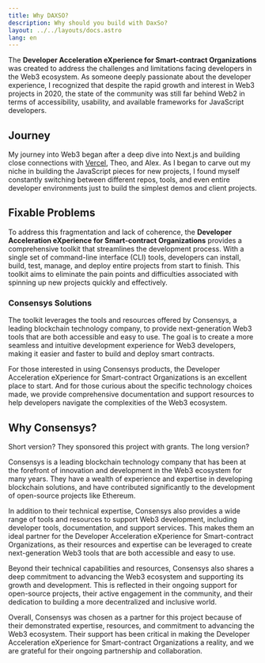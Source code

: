 ```yaml
---
title: Why DAXSO?
description: Why should you build with DaxSo?
layout: ../../layouts/docs.astro
lang: en
---
```


The **Developer Acceleration eXperience for Smart-contract Organizations** was created to address the challenges and limitations facing developers in the Web3 ecosystem. As someone deeply passionate about the developer experience, I recognized that despite the rapid growth and interest in Web3 projects in 2020, the state of the community was still far behind Web2 in terms of accessibility, usability, and available frameworks for JavaScript developers.

## Journey

My journey into Web3 began after a deep dive into Next.js and building close connections with [Vercel](https://vercel.com/home), Theo, and Alex. As I began to carve out my niche in building the JavaScript pieces for new projects, I found myself constantly switching between different repos, tools, and even entire developer environments just to build the simplest demos and client projects.

## Fixable Problems

To address this fragmentation and lack of coherence, the **Developer Acceleration eXperience for Smart-contract Organizations** provides a comprehensive toolkit that streamlines the development process. With a single set of command-line interface (CLI) tools, developers can install, build, test, manage, and deploy entire projects from start to finish. This toolkit aims to eliminate the pain points and difficulties associated with spinning up new projects quickly and effectively.

### Consensys Solutions

The toolkit leverages the tools and resources offered by Consensys, a leading blockchain technology company, to provide next-generation Web3 tools that are both accessible and easy to use. The goal is to create a more seamless and intuitive development experience for Web3 developers, making it easier and faster to build and deploy smart contracts.

For those interested in using Consensys products, the Developer Acceleration eXperience for Smart-contract Organizations is an excellent place to start. And for those curious about the specific technology choices made, we provide comprehensive documentation and support resources to help developers navigate the complexities of the Web3 ecosystem.

## Why Consensys?

Short version? They sponsored this project with grants. The long version?

Consensys is a leading blockchain technology company that has been at the forefront of innovation and development in the Web3 ecosystem for many years. They have a wealth of experience and expertise in developing blockchain solutions, and have contributed significantly to the development of open-source projects like Ethereum.

In addition to their technical expertise, Consensys also provides a wide range of tools and resources to support Web3 development, including developer tools, documentation, and support services. This makes them an ideal partner for the Developer Acceleration eXperience for Smart-contract Organizations, as their resources and expertise can be leveraged to create next-generation Web3 tools that are both accessible and easy to use.

Beyond their technical capabilities and resources, Consensys also shares a deep commitment to advancing the Web3 ecosystem and supporting its growth and development. This is reflected in their ongoing support for open-source projects, their active engagement in the community, and their dedication to building a more decentralized and inclusive world.

Overall, Consensys was chosen as a partner for this project because of their demonstrated expertise, resources, and commitment to advancing the Web3 ecosystem. Their support has been critical in making the Developer Acceleration eXperience for Smart-contract Organizations a reality, and we are grateful for their ongoing partnership and collaboration.
